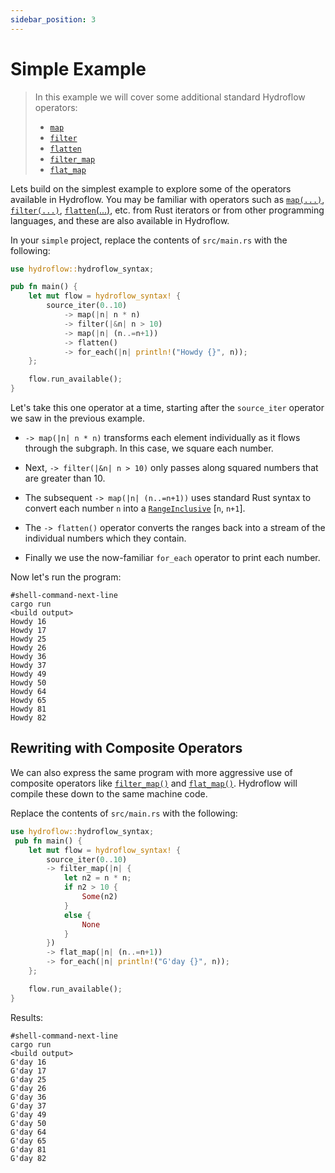 ```yaml
---
sidebar_position: 3
---
```


# Simple Example
> In this example we will cover some additional standard Hydroflow operators:
> - [`map`](../syntax/surface_ops_gen.md#map)
> - [`filter`](../syntax/surface_ops_gen.md#filter)
> - [`flatten`](../syntax/surface_ops_gen.md#flatten)
> - [`filter_map`](../syntax/surface_ops_gen.md#filter_map)
> - [`flat_map`](../syntax/surface_ops_gen.md#flat_map)

Lets build on the simplest example to explore some of the operators available
in Hydroflow. You may be familiar with operators such as [`map(...)`](../syntax/surface_ops_gen.md#map),
[`filter(...)`](../syntax/surface_ops_gen.md#filter), [`flatten`(...)](../syntax/surface_ops_gen.md#flatten),
etc. from Rust iterators or from other programming languages, and these are
also available in Hydroflow.

In your `simple` project, replace the contents of `src/main.rs` with the following:
```rust
use hydroflow::hydroflow_syntax;

pub fn main() {
    let mut flow = hydroflow_syntax! {
        source_iter(0..10)
            -> map(|n| n * n)
            -> filter(|&n| n > 10)
            -> map(|n| (n..=n+1))
            -> flatten()
            -> for_each(|n| println!("Howdy {}", n));
    };

    flow.run_available();
}
```
Let's take this one operator at a time, starting after the `source_iter` operator we saw in the previous example.

- `-> map(|n| n * n)` transforms each element individually as it flows through the subgraph.
In this case, we square each number. 
- Next, `-> filter(|&n| n > 10)` only passes along squared numbers that are greater than 10.

- The subsequent `-> map(|n| (n..=n+1))` uses standard Rust syntax to convert each number `n` into a
[`RangeInclusive`](https://doc.rust-lang.org/std/ops/struct.RangeInclusive.html)
\[`n`, `n+1`\]. 

- The `-> flatten()` operator converts the ranges back
into a stream of the individual numbers which they contain.

- Finally we use the now-familiar `for_each` operator to print each number.

Now let's run the program:
```console
#shell-command-next-line
cargo run
<build output>
Howdy 16
Howdy 17
Howdy 25
Howdy 26
Howdy 36
Howdy 37
Howdy 49
Howdy 50
Howdy 64
Howdy 65
Howdy 81
Howdy 82
```

## Rewriting with Composite Operators
We can also express the same program with more aggressive use of composite operators like
[`filter_map()`](../syntax/surface_ops_gen.md#filtermap) and [`flat_map()`](../syntax/surface_ops_gen.md#flat_map). Hydroflow will compile these down to the same
machine code.

Replace the contents of `src/main.rs` with the following:
```rust
use hydroflow::hydroflow_syntax;
 pub fn main() {
    let mut flow = hydroflow_syntax! {
        source_iter(0..10)
        -> filter_map(|n| {
            let n2 = n * n;
            if n2 > 10 {
                Some(n2)
            }
            else {
                None
            }
        })
        -> flat_map(|n| (n..=n+1))
        -> for_each(|n| println!("G'day {}", n));
    };

    flow.run_available();
}
```

Results:
```console
#shell-command-next-line
cargo run
<build output>
G'day 16
G'day 17
G'day 25
G'day 26
G'day 36
G'day 37
G'day 49
G'day 50
G'day 64
G'day 65
G'day 81
G'day 82
```
